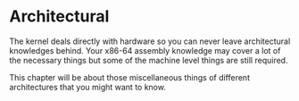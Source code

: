 # Architectural

The kernel deals directly with hardware so you can never leave architectural knowledges behind. Your x86-64 assembly knowledge may cover a lot of the necessary things but some of the machine level things are still required.

This chapter will be about those miscellaneous things of different architectures that you might want to know.


